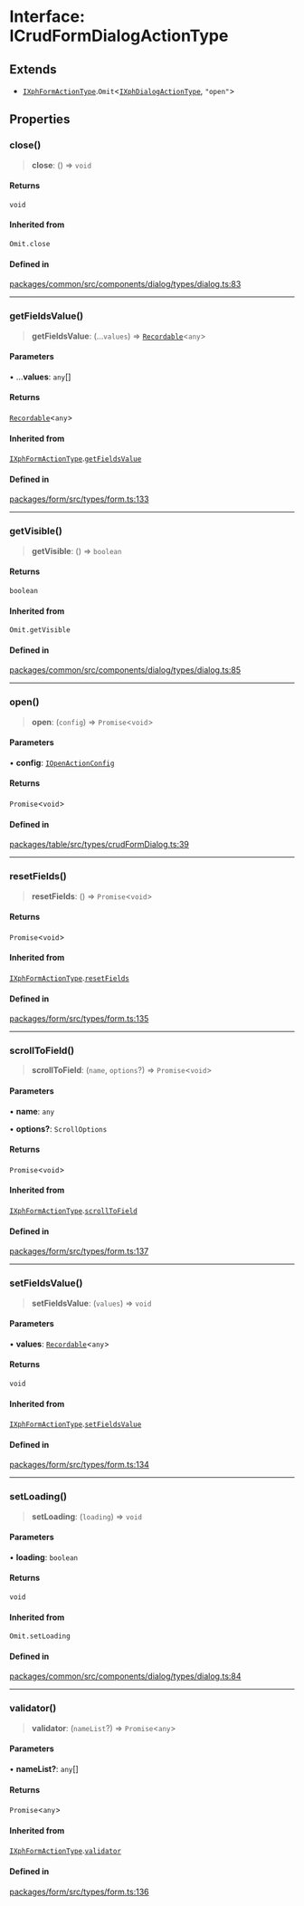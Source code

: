 # Interface: ICrudFormDialogActionType

## Extends

- [`IXphFormActionType`](IXphFormActionType.md).`Omit`\<[`IXphDialogActionType`](IXphDialogActionType.md), `"open"`\>

## Properties

### close()

> **close**: () => `void`

#### Returns

`void`

#### Inherited from

`Omit.close`

#### Defined in

[packages/common/src/components/dialog/types/dialog.ts:83](https://github.com/XiaoPiHong/xph-crud/blob/1453d1f4b2490c13545a9d7404efaaabc2a2fd0f/packages/common/src/components/dialog/types/dialog.ts#L83)

***

### getFieldsValue()

> **getFieldsValue**: (...`values`) => [`Recordable`](../type-aliases/Recordable.md)\<`any`\>

#### Parameters

• ...**values**: `any`[]

#### Returns

[`Recordable`](../type-aliases/Recordable.md)\<`any`\>

#### Inherited from

[`IXphFormActionType`](IXphFormActionType.md).[`getFieldsValue`](IXphFormActionType.md#getfieldsvalue)

#### Defined in

[packages/form/src/types/form.ts:133](https://github.com/XiaoPiHong/xph-crud/blob/1453d1f4b2490c13545a9d7404efaaabc2a2fd0f/packages/form/src/types/form.ts#L133)

***

### getVisible()

> **getVisible**: () => `boolean`

#### Returns

`boolean`

#### Inherited from

`Omit.getVisible`

#### Defined in

[packages/common/src/components/dialog/types/dialog.ts:85](https://github.com/XiaoPiHong/xph-crud/blob/1453d1f4b2490c13545a9d7404efaaabc2a2fd0f/packages/common/src/components/dialog/types/dialog.ts#L85)

***

### open()

> **open**: (`config`) => `Promise`\<`void`\>

#### Parameters

• **config**: [`IOpenActionConfig`](IOpenActionConfig.md)

#### Returns

`Promise`\<`void`\>

#### Defined in

[packages/table/src/types/crudFormDialog.ts:39](https://github.com/XiaoPiHong/xph-crud/blob/1453d1f4b2490c13545a9d7404efaaabc2a2fd0f/packages/table/src/types/crudFormDialog.ts#L39)

***

### resetFields()

> **resetFields**: () => `Promise`\<`void`\>

#### Returns

`Promise`\<`void`\>

#### Inherited from

[`IXphFormActionType`](IXphFormActionType.md).[`resetFields`](IXphFormActionType.md#resetfields)

#### Defined in

[packages/form/src/types/form.ts:135](https://github.com/XiaoPiHong/xph-crud/blob/1453d1f4b2490c13545a9d7404efaaabc2a2fd0f/packages/form/src/types/form.ts#L135)

***

### scrollToField()

> **scrollToField**: (`name`, `options`?) => `Promise`\<`void`\>

#### Parameters

• **name**: `any`

• **options?**: `ScrollOptions`

#### Returns

`Promise`\<`void`\>

#### Inherited from

[`IXphFormActionType`](IXphFormActionType.md).[`scrollToField`](IXphFormActionType.md#scrolltofield)

#### Defined in

[packages/form/src/types/form.ts:137](https://github.com/XiaoPiHong/xph-crud/blob/1453d1f4b2490c13545a9d7404efaaabc2a2fd0f/packages/form/src/types/form.ts#L137)

***

### setFieldsValue()

> **setFieldsValue**: (`values`) => `void`

#### Parameters

• **values**: [`Recordable`](../type-aliases/Recordable.md)\<`any`\>

#### Returns

`void`

#### Inherited from

[`IXphFormActionType`](IXphFormActionType.md).[`setFieldsValue`](IXphFormActionType.md#setfieldsvalue)

#### Defined in

[packages/form/src/types/form.ts:134](https://github.com/XiaoPiHong/xph-crud/blob/1453d1f4b2490c13545a9d7404efaaabc2a2fd0f/packages/form/src/types/form.ts#L134)

***

### setLoading()

> **setLoading**: (`loading`) => `void`

#### Parameters

• **loading**: `boolean`

#### Returns

`void`

#### Inherited from

`Omit.setLoading`

#### Defined in

[packages/common/src/components/dialog/types/dialog.ts:84](https://github.com/XiaoPiHong/xph-crud/blob/1453d1f4b2490c13545a9d7404efaaabc2a2fd0f/packages/common/src/components/dialog/types/dialog.ts#L84)

***

### validator()

> **validator**: (`nameList`?) => `Promise`\<`any`\>

#### Parameters

• **nameList?**: `any`[]

#### Returns

`Promise`\<`any`\>

#### Inherited from

[`IXphFormActionType`](IXphFormActionType.md).[`validator`](IXphFormActionType.md#validator)

#### Defined in

[packages/form/src/types/form.ts:136](https://github.com/XiaoPiHong/xph-crud/blob/1453d1f4b2490c13545a9d7404efaaabc2a2fd0f/packages/form/src/types/form.ts#L136)
